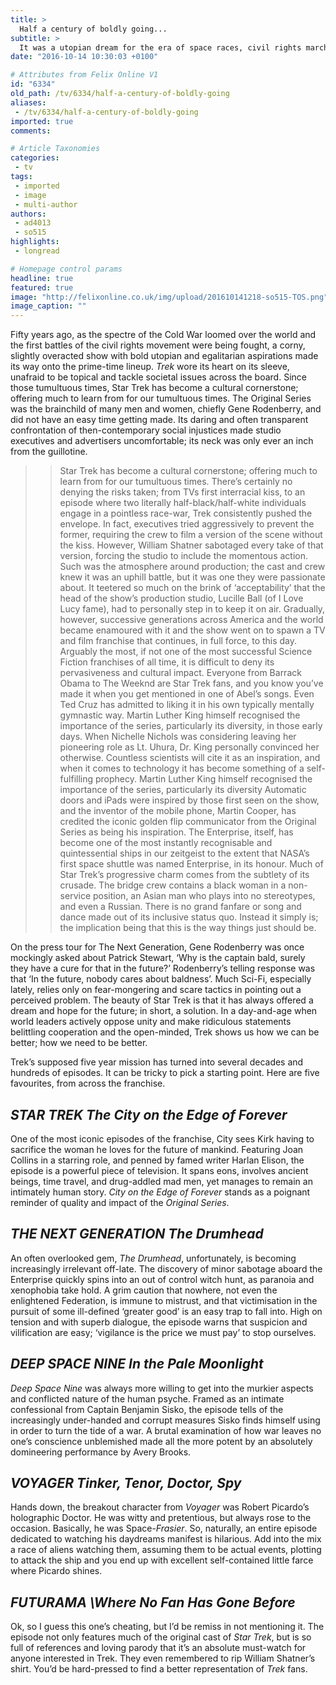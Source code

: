```yaml
---
title: >
  Half a century of boldly going...
subtitle: >
  It was a utopian dream for the era of space races, civil rights marches, racism, and presidential assasinations. But how does Star Trek hold up today, and what is its cultural legacy?
date: "2016-10-14 10:30:03 +0100"

# Attributes from Felix Online V1
id: "6334"
old_path: /tv/6334/half-a-century-of-boldly-going
aliases:
 - /tv/6334/half-a-century-of-boldly-going
imported: true
comments:

# Article Taxonomies
categories:
 - tv
tags:
 - imported
 - image
 - multi-author
authors:
 - ad4013
 - so515
highlights:
 - longread

# Homepage control params
headline: true
featured: true
image: "http://felixonline.co.uk/img/upload/201610141218-so515-TOS.png"
image_caption: ""
---
```


Fifty years ago, as the spectre of the Cold War loomed over the world and the first battles of the civil rights movement were being fought, a corny, slightly overacted show with bold utopian and egalitarian aspirations made its way onto the prime-time lineup. _Trek_ wore its heart on its sleeve, unafraid to be topical and tackle societal issues across the board. Since those tumultuous times, Star Trek has become a cultural cornerstone; offering much to learn from for our tumultuous times.           The Original Series was the brainchild of many men and women, chiefly Gene Rodenberry, and did not have an easy time getting made. Its daring and often transparent confrontation of then-contemporary social injustices made studio executives and advertisers uncomfortable; its neck was only ever an inch from the guillotine.
> > Star Trek has become a cultural cornerstone; offering much to learn from for our tumultuous times.
There’s certainly no denying the risks taken; from TVs first interracial kiss, to an episode where two literally half-black/half-white individuals engage in a pointless race-war, Trek consistently pushed the envelope. In fact, executives tried aggressively to prevent the former, requiring the crew to film a version of the scene without the kiss. However, William Shatner sabotaged every take of that version, forcing the studio to include the momentous action. Such was the atmosphere around production; the cast and crew knew it was an uphill battle, but it was one they were passionate about. It teetered so much on the brink of ‘acceptability’ that the head of the show’s production studio, Lucille Ball (of I Love Lucy fame), had to personally step in to keep it on air.
Gradually, however, successive generations across America and the world became enamoured with it and the show went on to spawn a TV and film franchise that continues, in full force, to this day. Arguably the most, if not one of the most successful Science Fiction franchises of all time, it is difficult to deny its pervasiveness and cultural impact. Everyone from Barrack Obama to The Weeknd are Star Trek fans, and you know you’ve made it when you get mentioned in one of Abel’s songs. Even Ted Cruz has admitted to liking it in his own typically mentally gymnastic way. Martin Luther King himself recognised the importance of the series, particularly its diversity, in those early days. When Nichelle Nichols was considering leaving her pioneering role as Lt. Uhura, Dr. King personally convinced her otherwise. Countless scientists will cite it as an inspiration, and when it comes to technology it has become something of a self-fulfilling prophecy.
> > Martin Luther King himself recognised the importance of the series, particularly its diversity
Automatic doors and iPads were inspired by those first seen on the show, and the inventor of the mobile phone, Martin Cooper, has credited the iconic golden flip communicator from the Original Series as being his inspiration. The Enterprise, itself, has become one of the most instantly recognisable and quintessential ships in our zeitgeist to the extent that NASA’s first space shuttle was named Enterprise, in its honour. Much of Star Trek’s progressive charm comes from the subtlety of its crusade. The bridge crew contains a black woman in a non-service position, an Asian man who plays into no stereotypes, and even a Russian. There is no grand fanfare or song and dance made out of its inclusive status quo. Instead it simply is; the implication being that this is the way things just should be.

On the press tour for The Next Generation, Gene Rodenberry was once mockingly asked about Patrick Stewart, ‘Why is the captain bald, surely they have a cure for that in the future?’ Rodenberry’s telling response was that ‘In the future, nobody cares about baldness’. Much Sci-Fi, especially lately, relies only on fear-mongering and scare tactics in pointing out a perceived problem. The beauty of Star Trek is that it has always offered a dream and hope for the future; in short, a solution. In a day-and-age when world leaders actively oppose unity and make ridiculous statements belittling cooperation and the open-minded, Trek shows us how we can be better; how we need to be better.

Trek’s supposed five year mission has turned into several decades and hundreds of episodes. It can be tricky to pick a starting point. Here are five favourites, from across the franchise.
## _STAR TREK  The City on the Edge of Forever_
One of the most iconic episodes of the franchise, City sees Kirk having to sacrifice the woman he loves for the future of mankind. Featuring Joan Collins in a starring role, and penned by famed writer Harlan Elison, the episode is a powerful piece of television. It spans eons, involves ancient beings, time travel, and drug-addled mad men, yet manages to remain an intimately human story. _City on the Edge of Forever_ stands as a poignant reminder of quality and impact of the _Original Series_.
## _THE NEXT GENERATION  The Drumhead_
An often overlooked gem, _The Drumhead_, unfortunately, is becoming increasingly irrelevant off-late. The discovery of minor sabotage aboard the Enterprise quickly spins into an out of control witch hunt, as paranoia and xenophobia take hold. A grim caution that nowhere, not even the enlightened Federation, is immune to mistrust, and that victimisation in the pursuit of some ill-defined ‘greater good’ is an easy trap to fall into. High on tension and with superb dialogue, the episode warns that suspicion and vilification are easy; ‘vigilance is the price we must pay’ to stop ourselves.
## _DEEP SPACE NINE  In the Pale Moonlight_
_Deep Space Nine_ was always more willing to get into the murkier aspects and conflicted nature of the human psyche. Framed as an intimate confessional from Captain Benjamin Sisko, the episode tells of the increasingly under-handed and corrupt measures Sisko finds himself using in order to turn the tide of a war. A brutal examination of how war leaves no one’s conscience unblemished made all the more potent by an absolutely domineering performance by Avery Brooks.
## _VOYAGER  Tinker, Tenor, Doctor, Spy_
Hands down, the breakout character from _Voyager_ was Robert Picardo’s holographic Doctor. He was witty and pretentious, but always rose to the occasion. Basically, he was Space-_Frasier_. So, naturally, an entire episode dedicated to watching his daydreams manifest is hilarious. Add into the mix a race of aliens watching them, assuming them to be actual events, plotting to attack the ship and you end up with excellent self-contained little farce where Picardo shines.
## _FUTURAMA \Where No Fan Has Gone Before_
Ok, so I guess this one’s cheating, but I’d be remiss in not mentioning it. The episode not only features much of the original cast of _Star Trek_, but is so full of references and loving parody that it’s an absolute must-watch for anyone interested in Trek. They even remembered to rip William Shatner’s shirt. You’d be hard-pressed to find a better representation of _Trek_ fans.
